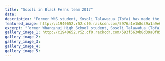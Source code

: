 ```yaml
---
title: "Sosoli in Black Ferns team 2017"
date: 
description: "Former WHS student, Sosoli Talawadua (Tofa) has made the 2017 Black Ferns Team playing in Christchurch today & the World Cup in Ireland..."
featured_image: http://c1940652.r52.cf0.rackcdn.com/5976a1e1b8d39a1a9e000b15/sosili-tofa-photo-from-mum-June-2017.jpg
excerpt: "Former Whanganui High School student, Sosoli Talawadua (Tofa) has made the 2017 Black Ferns Team playing in Christchurch today (13 June), Rotorua Saturday, and the World Cup in Ireland in August 2017."
gallery_image_1: http://c1940652.r52.cf0.rackcdn.com/593f5630b8d39a0f85000753/black-ferns-team-2017-re-sosili.jpg
gallery_image_2: 
gallery_image_3: 
gallery_image_4: 
gallery_image_5: 
---
```

